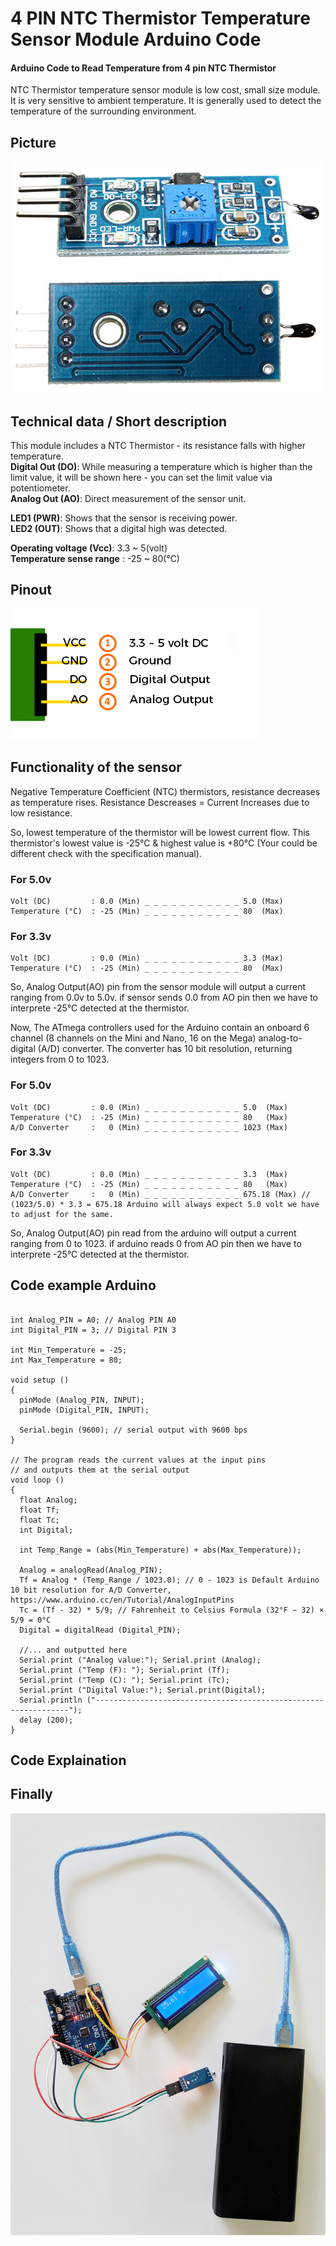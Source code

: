 # 4 PIN NTC Thermistor Temperature Sensor Module Arduino Code
#### Arduino Code to Read Temperature from 4 pin NTC Thermistor

NTC Thermistor temperature sensor module is low cost, small size module. It is very sensitive to ambient temperature. It is generally used to detect the temperature of the surrounding environment.


## Picture 
![Preview1](./images/module-front.jpg)
![Preview2](./images/module-back.jpg)

## Technical data / Short description
This module includes a NTC Thermistor - its resistance falls with higher temperature.<br>
<strong>Digital Out (DO)</strong>: While measuring a temperature which is higher than the limit value, it will be shown here - you can set the limit value via potentiometer.<br>
<strong>Analog Out (AO)</strong>: Direct measurement of the sensor unit.<br>

<strong>LED1 (PWR)</strong>: Shows that the sensor is receiving power. <br>
<strong>LED2 (OUT)</strong>: Shows that a digital high was detected. <br>

<strong>Operating voltage (Vcc)</strong>: 3.3 ~ 5(volt)<br>
<strong>Temperature sense range</strong> : -25 ~ 80(°C) <br>

## Pinout
![Preview3](./images/pinout-image.png)

## Functionality of the sensor
Negative Temperature Coefficient (NTC) thermistors, resistance decreases as temperature rises.
Resistance Descreases = Current Increases due to low resistance. 

So, lowest temperature of the thermistor will be lowest current flow. This thermistor's lowest value is -25°C & highest value is +80°C (Your could be different check with the specification manual).

### For 5.0v
```
Volt (DC)         : 0.0 (Min) _ _ _ _ _ _ _ _ _ _ _ 5.0 (Max)
Temperature (°C)  : -25 (Min) _ _ _ _ _ _ _ _ _ _ _ 80  (Max)
```
### For 3.3v
```
Volt (DC)         : 0.0 (Min) _ _ _ _ _ _ _ _ _ _ _ 3.3 (Max)
Temperature (°C)  : -25 (Min) _ _ _ _ _ _ _ _ _ _ _ 80  (Max)
```
So, Analog Output(AO) pin from the sensor module will output a current ranging from 0.0v to 5.0v. if sensor sends 0.0 from AO pin then we have to interprete -25°C detected at the thermistor.

Now, The ATmega controllers used for the Arduino contain an onboard 6 channel (8 channels on the Mini and Nano, 16 on the Mega) analog-to-digital (A/D) converter. The converter has 10 bit resolution, returning integers from 0 to 1023. 
### For 5.0v
```
Volt (DC)         : 0.0 (Min) _ _ _ _ _ _ _ _ _ _ _ 5.0  (Max)
Temperature (°C)  : -25 (Min) _ _ _ _ _ _ _ _ _ _ _ 80   (Max)
A/D Converter     :   0 (Min) _ _ _ _ _ _ _ _ _ _ _ 1023 (Max)
```
### For 3.3v
```
Volt (DC)         : 0.0 (Min) _ _ _ _ _ _ _ _ _ _ _ 3.3  (Max)
Temperature (°C)  : -25 (Min) _ _ _ _ _ _ _ _ _ _ _ 80   (Max)
A/D Converter     :   0 (Min) _ _ _ _ _ _ _ _ _ _ _ 675.18 (Max) // (1023/5.0) * 3.3 = 675.18 Arduino will always expect 5.0 volt we have to adjust for the same.
```
So, Analog Output(AO) pin read from the arduino will output a current ranging from 0 to 1023. if arduino reads 0 from AO pin then we have to interprete -25°C detected at the thermistor.

## Code example Arduino
```

int Analog_PIN = A0; // Analog PIN A0
int Digital_PIN = 3; // Digital PIN 3

int Min_Temperature = -25;
int Max_Temperature = 80;

void setup ()
{
  pinMode (Analog_PIN, INPUT);
  pinMode (Digital_PIN, INPUT);
       
  Serial.begin (9600); // serial output with 9600 bps
}
  
// The program reads the current values at the input pins
// and outputs them at the serial output
void loop ()
{
  float Analog;
  float Tf;
  float Tc;
  int Digital;

  int Temp_Range = (abs(Min_Temperature) + abs(Max_Temperature));

  Analog = analogRead(Analog_PIN);   
  Tf = Analog * (Temp_Range / 1023.0); // 0 - 1023 is Default Arduino 10 bit resolution for A/D Converter, https://www.arduino.cc/en/Tutorial/AnalogInputPins
  Tc = (Tf - 32) * 5/9; // Fahrenheit to Celsius Formula (32°F − 32) × 5/9 = 0°C
  Digital = digitalRead (Digital_PIN);
    
  //... and outputted here
  Serial.print ("Analog value:"); Serial.print (Analog);
  Serial.print ("Temp (F): "); Serial.print (Tf);
  Serial.print ("Temp (C): "); Serial.print (Tc);
  Serial.print ("Digital Value:"); Serial.print(Digital);
  Serial.println ("----------------------------------------------------------------");
  delay (200);
}

```

## Code Explaination


## Finally
![Preview4](./images/final.jpg)

